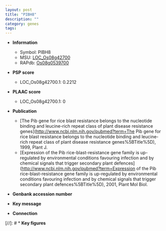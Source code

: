 ```yaml
---
layout: post
title: "PIBH8"
description: ""
category: genes
tags: 
---
```


* **Information**  
    + Symbol: PIBH8  
    + MSU: [LOC_Os08g42700](http://rice.plantbiology.msu.edu/cgi-bin/ORF_infopage.cgi?orf=LOC_Os08g42700)  
    + RAPdb: [Os08g0539700](http://rapdb.dna.affrc.go.jp/viewer/gbrowse_details/irgsp1?name=Os08g0539700)  

* **PSP score**  
    + LOC_Os08g42700.1: 0.2212 

* **PLAAC score**  
    + LOC_Os08g42700.1: 0 

* **Publication**  
    + [The Pib gene for rice blast resistance belongs to the nucleotide binding and leucine-rich repeat class of plant disease resistance genes](http://www.ncbi.nlm.nih.gov/pubmed?term=The Pib gene for rice blast resistance belongs to the nucleotide binding and leucine-rich repeat class of plant disease resistance genes%5BTitle%5D), 1999, Plant J.
    + [Expression of the Pib rice-blast-resistance gene family is up-regulated by environmental conditions favouring infection and by chemical signals that trigger secondary plant defences](http://www.ncbi.nlm.nih.gov/pubmed?term=Expression of the Pib rice-blast-resistance gene family is up-regulated by environmental conditions favouring infection and by chemical signals that trigger secondary plant defences%5BTitle%5D), 2001, Plant Mol Biol.

* **Genbank accession number**  

* **Key message**  

* **Connection**  

[//]: # * **Key figures**  


